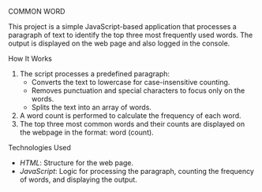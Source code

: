 COMMON WORD

This project is a simple JavaScript-based application that processes a paragraph of text to identify the top three most frequently used words. The output is displayed on the web page and also logged in the console.



 How It Works

1. The script processes a predefined paragraph:
   - Converts the text to lowercase for case-insensitive counting.
   - Removes punctuation and special characters to focus only on the words.
   - Splits the text into an array of words.
2. A word count is performed to calculate the frequency of each word.
3. The top three most common words and their counts are displayed on the webpage in the format: word (count).

 Technologies Used

- *HTML*: Structure for the web page.
- *JavaScript*: Logic for processing the paragraph, counting the frequency of words, and displaying the output.
